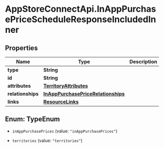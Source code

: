 # AppStoreConnectApi.InAppPurchasePriceScheduleResponseIncludedInner

## Properties

Name | Type | Description | Notes
------------ | ------------- | ------------- | -------------
**type** | **String** |  | 
**id** | **String** |  | 
**attributes** | [**TerritoryAttributes**](TerritoryAttributes.md) |  | [optional] 
**relationships** | [**InAppPurchasePriceRelationships**](InAppPurchasePriceRelationships.md) |  | [optional] 
**links** | [**ResourceLinks**](ResourceLinks.md) |  | [optional] 



## Enum: TypeEnum


* `inAppPurchasePrices` (value: `"inAppPurchasePrices"`)

* `territories` (value: `"territories"`)




